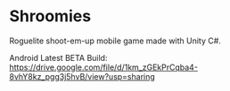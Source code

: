 # Shroomies
Roguelite shoot-em-up mobile game made with Unity C#.

Android Latest BETA Build: https://drive.google.com/file/d/1km_zGEkPrCqba4-8vhY8kz_pgg3j5hvB/view?usp=sharing
